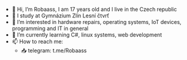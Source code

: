 - 👋 Hi, I’m Robaass, I am 17 years old and I live in the Czech republic
- 📗 I study at Gymnázium Zlín Lesní čtvrť
- 👀 I’m interested in hardware repairs, operating systems, IoT devices, programming and IT in general
- 🌱 I’m currently learning C#, linux systems, web development
- 📫 How to reach me:
  - 📥 telegram: t.me/Robaass

<!---
Robaass/Robaass is a ✨ special ✨ repository because its `README.md` (this file) appears on your GitHub profile.
You can click the Preview link to take a look at your changes.
--->
